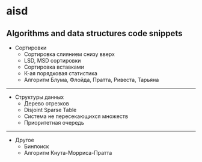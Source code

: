 # aisd
## Algorithms and data structures code snippets

- Сортировки
  - Сортировка слиянием снизу вверх
  - LSD, MSD сортировки
  - Сортировка вставками
  - К-ая порядковая статистика
  - Алгоритм Блума, Флойда, Пратта, Ривеста, Тарьяна
___
- Структуры данных
  - Дерево отрезков
  - Disjoint Sparse Table
  - Система не пересекающихся множеств
  - Приоритетная очередь
___
- Другое
  - Бинпоиск
  - Алгоритм Кнута-Морриса-Пратта